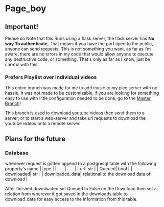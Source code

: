 # Page_boy

## Important!

Please do Note that this Runs using a flask server, the flask server has **No way To authenticate**, That means
if you have the port open to the public, anyone can send requests. This is not something you want, as far as i'm
aware, there are no errors in my code that would allow anyone to execute any destructive code, or something.
That's only as far as I know, just be careful with this.

### Prefers Playlist over individual videos

This entire branch was made for me to add music to my plex server with no hassle,
It was not made to be customizable, if you are looking for something easy to use
with little configuration needed to be done, go to the [Master Branch](https://github.com/KalebSchmidlkofer/ytdownload/tree/master)!

This branch is used to download youtube videos then send them to a server,
or to start a web-server and take url requests to download
the youtube videos onto a remote server.

## Plans for the future

### Database

whenever request is gotten append to a postgresql table with the following property's
 name | type |
| --- | --- |
| url| str |
| Queued| bool |
| downloaded| str |
| downloaded_data| relational to the download data of download |

After finished downloaded set Queued to False on the Download
then set a relation from wherever it got saved in the downloads table to download_data
for easy access to the information from this table.
